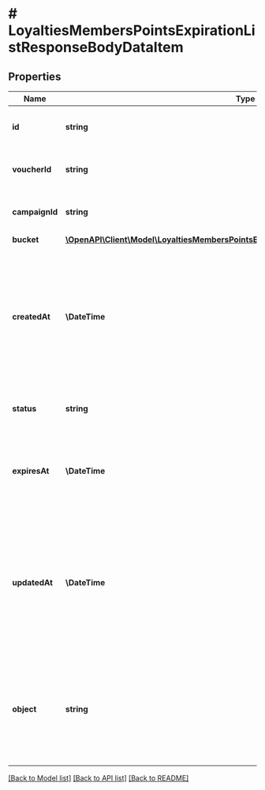 # # LoyaltiesMembersPointsExpirationListResponseBodyDataItem

## Properties

Name | Type | Description | Notes
------------ | ------------- | ------------- | -------------
**id** | **string** | Unique loyalty points bucket ID. |
**voucherId** | **string** | Unique parent loyalty card ID. |
**campaignId** | **string** | Unique parent campaign ID. |
**bucket** | [**\OpenAPI\Client\Model\LoyaltiesMembersPointsExpirationListResponseBodyDataItemBucket**](LoyaltiesMembersPointsExpirationListResponseBodyDataItemBucket.md) |  |
**createdAt** | **\DateTime** | Timestamp representing the date and time when the loyalty points bucket object was created. The value is shown in the ISO 8601 format. |
**status** | **string** | Loyalty points bucket point status. |
**expiresAt** | **\DateTime** | Date when the number of points defined in the bucket object are due to expire. |
**updatedAt** | **\DateTime** | Timestamp representing the date and time when the loyalty points bucket object was updated. The value is shown in the ISO 8601 format. | [optional]
**object** | **string** | The type of the object represented by JSON. This object stores information about the loyalty points bucket. | [default to 'loyalty_points_bucket']

[[Back to Model list]](../../README.md#models) [[Back to API list]](../../README.md#endpoints) [[Back to README]](../../README.md)
